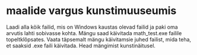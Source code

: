 # maalide vargus kunstimuuseumis
Laadi alla kõik failid, mis on Windows kaustas olevad failid ja paki oma arvutis lahti sobivasse kohta. Mängu saad käivitada math_test.exe failile topeltklõpsates. Vaata täpsemalt mängu käivitamsie juhed failist, mida teha, et saaksid .exe faili käivitada. Head mängimist kunstinäitusel.
